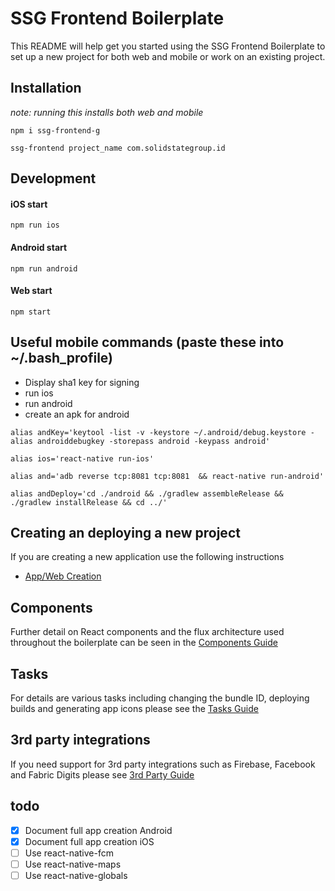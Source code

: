 # SSG Frontend Boilerplate

This README will help get you started using the SSG Frontend Boilerplate to set up a new project for both web and mobile or work on an existing project.

## Installation 
*note: running this installs both web and mobile*

``npm i ssg-frontend-g``

``ssg-frontend project_name com.solidstategroup.id``

## Development

#### iOS start
```npm run ios```

#### Android start
```npm run android```

#### Web start
```npm start```

## Useful mobile commands (paste these into ~/.bash_profile)
- Display sha1 key for signing
- run ios
- run android
- create an apk for android

```
alias andKey='keytool -list -v -keystore ~/.android/debug.keystore -alias androiddebugkey -storepass android -keypass android'

alias ios='react-native run-ios'

alias and='adb reverse tcp:8081 tcp:8081  && react-native run-android'

alias andDeploy='cd ./android && ./gradlew assembleRelease && ./gradlew installRelease && cd ../'
```


## Creating an deploying a new project
If you are creating a new application use the following instructions
- [App/Web Creation](https://git.solidstategroup.com/solidstategroup/ssg-frontend-boilerplate/blob/master/AppCreation.md)


## Components

Further detail on React components and the flux architecture used throughout the boilerplate can be seen in the [Components Guide](https://git.solidstategroup.com/solidstategroup/ssg-frontend-boilerplate/blob/master/Components.md)

## Tasks

For details are various tasks including changing the bundle ID, deploying builds and generating app icons please see the [Tasks Guide](https://git.solidstategroup.com/solidstategroup/ssg-frontend-boilerplate/blob/master/Tasks.md)

## 3rd party integrations

If you need support for 3rd party integrations such as Firebase, Facebook and Fabric Digits please see [3rd Party Guide](https://git.solidstategroup.com/solidstategroup/ssg-frontend-boilerplate/blob/master/ThirdParty.md)


## todo
- [x] Document full app creation Android
- [x] Document full app creation iOS
- [ ] Use react-native-fcm
- [ ] Use react-native-maps
- [ ] Use react-native-globals